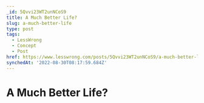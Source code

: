 ```yaml
---
_id: 5Qvvi23WT2unNCoS9
title: A Much Better Life?
slug: a-much-better-life
type: post
tags:
  - LessWrong
  - Concept
  - Post
href: https://www.lesswrong.com/posts/5Qvvi23WT2unNCoS9/a-much-better-life
synchedAt: '2022-08-30T08:17:59.684Z'
---
```

# A Much Better Life?

